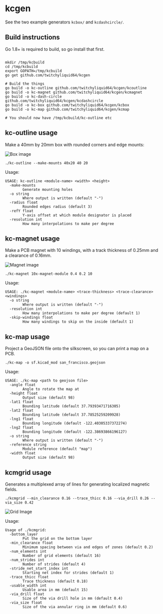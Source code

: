 # kcgen

See the two example generators `kcbox/` and `kcdashcircle/`.

## Build instructions

Go 1.8+ is required to build, so go install that first.

```shell

mkdir /tmp/kcbuild
cd /tmp/kcbuild
export GOPATH=/tmp/kcbuild
go get github.com/twitchyliquid64/kcgen

# Build the things
go build -o kc-outline github.com/twitchyliquid64/kcgen/kcoutline
go build -o kc-magnet github.com/twitchyliquid64/kcgen/kcmagnet
go build -o kc-dash-circle github.com/twitchyliquid64/kcgen/kcdashcircle
go build -o kc-box github.com/twitchyliquid64/kcgen/kcbox
go build -o kc-map github.com/twitchyliquid64/kcgen/kcmap

# You should now have /tmp/kcbuild/kc-outline etc
```
## kc-outline  usage

Make a 40mm by 20mm box with rounded corners and edge mounts:

![Box image](https://raw.githubusercontent.com/twitchyliquid64/kcgen/master/kcoutline%2040x20.png)

```shell
./kc-outline --make-mounts 40x20 40 20
```

Usage:

```
USAGE: kc-outline <module-name> <width> <height>
  -make-mounts
    	Generate mounting holes
  -o string
    	Where output is written (default "-")
  -radius float
    	Rounded edges radius (default 3)
  -refY float
    	Y-axis offset at which module designator is placed
  -resolution int
    	How many interpolations to make per degree
```

## kc-magnet usage

Make a PCB magnet with 10 windings, with a track thickness of 0.25mm and a clearance of 0.16mm.

![Magnet image](https://raw.githubusercontent.com/twitchyliquid64/kcgen/master/kcmagnet.png)

```shell
./kc-magnet 10x-magnet-module 0.4 0.2 10
```

Usage:

```
USAGE: ./kc-magnet <module-name> <trace-thickness> <trace-clearance> <windings>
  -o string
    	Where output is written (default "-")
  -resolution int
    	How many interpolations to make per degree (default 1)
  -skip-windings float
    	How many windings to skip on the inside (default 1)
```

## kc-map usage

Project a GeoJSON file onto the silkscreen, so you can print a map on a PCB.

```shell
./kc-map -o sf.kicad_mod san_francisco.geojson
```

Usage:

```
USAGE: ./kc-map <path to geojson file>
  -angle float
    	Angle to rotate the map at
  -height float
    	Output size (default 98)
  -lat1 float
    	Bounding latitude (default 37.79393471716305)
  -lat2 float
    	Bounding latitude (default 37.78525259209928)
  -lng1 float
    	Bounding longitude (default -122.40305337372274)
  -lng2 float
    	Bounding longitude (default -122.38693866196127)
  -o string
    	Where output is written (default "-")
  -reference string
    	Module reference (default "map")
  -width float
    	Output size (default 98)
```

## kcmgrid usage

Generates a multiplexed array of lines for generating localized magnetic fields.

`./kcmgrid --min_clearance 0.16 --trace_thicc 0.16 --via_drill 0.26 --via_size 0.42`

![Grid Image](https://raw.githubusercontent.com/twitchyliquid64/kcgen/master/kcmgrid.png)

Usage:

```
Usage of ./kcmgrid:
  -bottom_layer
    	Put the grid on the bottom layer
  -min_clearance float
    	Minimum spacing between via and edges of zones (default 0.2)
  -num_elements int
    	Number of grid elements (default 16)
  -num_strides int
    	Number of strides (default 4)
  -stride_net_start_index int
    	Starting net index for strides (default 1)
  -trace_thicc float
    	Trace thickness (default 0.18)
  -usable_width int
    	Usable area in mm (default 15)
  -via_drill float
    	Size of the via drill hole in mm (default 0.4)
  -via_size float
    	Size of the via annular ring in mm (default 0.6)
```
